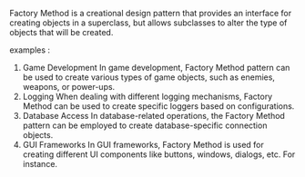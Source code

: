 Factory Method is a creational design pattern that provides an interface for
creating objects in a superclass, but allows subclasses to alter the type 
of objects that will be created.

examples : 
1. Game Development
   In game development, Factory Method pattern can be used to create 
   various types of game objects, such as enemies, weapons, or power-ups.
2. Logging
   When dealing with different logging mechanisms, Factory Method can 
   be used to create specific loggers based on configurations.
3. Database Access
   In database-related operations, the Factory Method pattern 
   can be employed to create database-specific connection objects.
4. GUI Frameworks
   In GUI frameworks, Factory Method is used for creating different
   UI components like buttons, windows, dialogs, etc. For instance.

